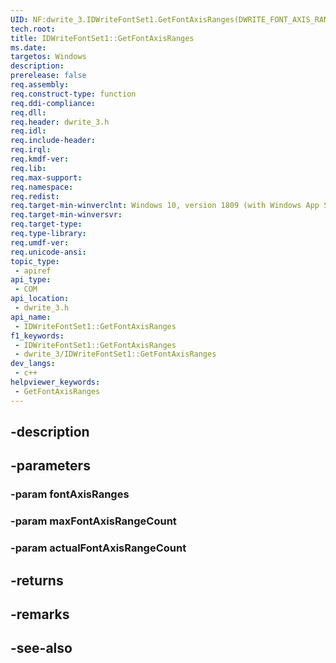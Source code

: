 ```yaml
---
UID: NF:dwrite_3.IDWriteFontSet1.GetFontAxisRanges(DWRITE_FONT_AXIS_RANGE,UINT32,UINT32)
tech.root: 
title: IDWriteFontSet1::GetFontAxisRanges
ms.date: 
targetos: Windows
description: 
prerelease: false
req.assembly: 
req.construct-type: function
req.ddi-compliance: 
req.dll: 
req.header: dwrite_3.h
req.idl: 
req.include-header: 
req.irql: 
req.kmdf-ver: 
req.lib: 
req.max-support: 
req.namespace: 
req.redist: 
req.target-min-winverclnt: Windows 10, version 1809 (with Windows App SDK 0.5 or later)
req.target-min-winversvr: 
req.target-type: 
req.type-library: 
req.umdf-ver: 
req.unicode-ansi: 
topic_type:
 - apiref
api_type:
 - COM
api_location:
 - dwrite_3.h
api_name:
 - IDWriteFontSet1::GetFontAxisRanges
f1_keywords:
 - IDWriteFontSet1::GetFontAxisRanges
 - dwrite_3/IDWriteFontSet1::GetFontAxisRanges
dev_langs:
 - c++
helpviewer_keywords:
 - GetFontAxisRanges
---
```


## -description

## -parameters

### -param fontAxisRanges

### -param maxFontAxisRangeCount

### -param actualFontAxisRangeCount

## -returns

## -remarks

## -see-also

